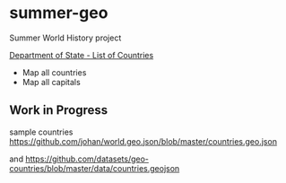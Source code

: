 # summer-geo
Summer World History project

[Department of State - List of Countries](https://www.state.gov/independent-states-in-the-world/)

* Map all countries
* Map all capitals

## Work in Progress

sample countries
https://github.com/johan/world.geo.json/blob/master/countries.geo.json

and
https://github.com/datasets/geo-countries/blob/master/data/countries.geojson
